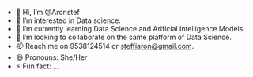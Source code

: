 - 👋 Hi, I’m @Aronstef
- 👀 I’m interested in Data science.
- 🌱 I’m currently learning Data Science and Arificial Intelligence Models.
- 💞️ I’m looking to collaborate on the same platform of Data Science.
- 📫 Reach me on 9538124514 or steffiaron@gmail.com.
- 😄 Pronouns: She/Her
- ⚡ Fun fact: ...

<!---
Aronstef/Aronstef is a ✨ special ✨ repository because its `README.md` (this file) appears on your GitHub profile.
You can click the Preview link to take a look at your changes.
--->
